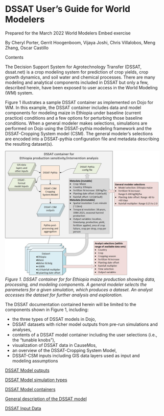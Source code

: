 # DSSAT User’s Guide for World Modelers

Prepared for the March 2022 World Modelers Embed exercise

By Cheryl Porter, Gerrit Hoogenboom, Vijaya Joshi, Chris Villalobos, Meng Zhang, Oscar Castillo

Contents

The Decision Support System for Agrotechnology Transfer (DSSAT, dssat.net) is a crop modeling system for prediction of crop yields, crop growth dynamics, and soil water and chemical processes. There are many modeling and analytical components included in DSSAT but only a few, described herein, have been exposed to user access in the World Modeling (WM) system.

Figure 1 illustrates a sample DSSAT container as implemented on Dojo for WM. In this example, the DSSAT container includes data and model components for modeling maize in Ethiopia under baseline (current practice) conditions and a few options for perturbing those baseline conditions. When a general modeler makes selections, simulations are performed on Dojo using the DSSAT-pythia modeling framework and the DSSAT-Cropping System model (CSM). The general modeler’s selections are encoded into a DSSAT-pythia configuration file and metadata describing the resulting dataset(s).  

![image](https://github.com/DSSAT/dssat-pythia-wm/blob/master/docs/images/Pythia%20container_v4.jpg)
*Figure 1. DSSAT container for for Ethiopia maize production showing data, processing, and modeling components. A general modeler selects the parameters for a given simulation, which produces a dataset. An analyst accesses the dataset for further analysis and exploration.*

The DSSAT documentation contained herein will be limited to the components shown in Figure 1, including:
- the three types of DSSAT models in Dojo,
- DSSAT datasets with richer model outputs from pre-run simulations and analyses,
-	contents of a DSSAT model container including the user selections (i.e., the “tunable knobs”),
-	visualization of DSSAT data in CauseMos, 
-	an overview of the DSSAT-Cropping System Model, 
-	DSSAT-CSM inputs including GIS data layers used as input and modeling assumptions

[DSSAT Model outputs](Model_outputs.md)

[DSSAT Model simulation types](Model_types.md)

[DSSAT Model containers](DSSAT_model_containers.md)

[General description of the DSSAT model](DSSAT-CSM.md)

[DSSAT Input Data](Input_data.md)


